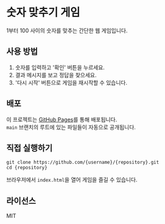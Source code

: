 # 숫자 맞추기 게임

1부터 100 사이의 숫자를 맞추는 간단한 웹 게임입니다.

## 사용 방법

1. 숫자를 입력하고 '확인' 버튼을 누르세요.
2. 결과 메시지를 보고 정답을 찾으세요.
3. '다시 시작' 버튼으로 게임을 재시작할 수 있습니다.

## 배포

이 프로젝트는 [GitHub Pages](https://pages.github.com/)를 통해 배포됩니다.  
`main` 브랜치의 루트에 있는 파일들이 자동으로 공개됩니다.

## 직접 실행하기

```
git clone https://github.com/{username}/{repository}.git
cd {repository}
```
브라우저에서 `index.html`을 열어 게임을 즐길 수 있습니다.

## 라이선스

MIT
